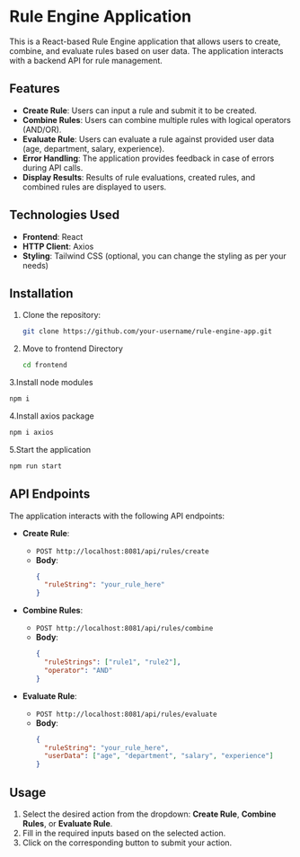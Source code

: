 # Rule Engine Application

This is a React-based Rule Engine application that allows users to create, combine, and evaluate rules based on user data. The application interacts with a backend API for rule management.

## Features

- **Create Rule**: Users can input a rule and submit it to be created.
- **Combine Rules**: Users can combine multiple rules with logical operators (AND/OR).
- **Evaluate Rule**: Users can evaluate a rule against provided user data (age, department, salary, experience).
- **Error Handling**: The application provides feedback in case of errors during API calls.
- **Display Results**: Results of rule evaluations, created rules, and combined rules are displayed to users.

## Technologies Used

- **Frontend**: React
- **HTTP Client**: Axios
- **Styling**: Tailwind CSS (optional, you can change the styling as per your needs)

## Installation

1. Clone the repository:

   ```bash
   git clone https://github.com/your-username/rule-engine-app.git
   ```
2. Move to frontend Directory
   ```bash
   cd frontend
   ```
3.Install node modules
```bash
npm i
```
4.Install axios package
```bash
npm i axios
```
5.Start the application
```bash
npm run start
```
## API Endpoints

The application interacts with the following API endpoints:

- **Create Rule**: 
  - `POST http://localhost:8081/api/rules/create`
  - **Body**: 
    ```json
    {
      "ruleString": "your_rule_here"
    }
    ```

- **Combine Rules**: 
  - `POST http://localhost:8081/api/rules/combine`
  - **Body**: 
    ```json
    {
      "ruleStrings": ["rule1", "rule2"],
      "operator": "AND"
    }
    ```

- **Evaluate Rule**: 
  - `POST http://localhost:8081/api/rules/evaluate`
  - **Body**: 
    ```json
    {
      "ruleString": "your_rule_here",
      "userData": ["age", "department", "salary", "experience"]
    }
    ```

## Usage

1. Select the desired action from the dropdown: **Create Rule**, **Combine Rules**, or **Evaluate Rule**.
2. Fill in the required inputs based on the selected action.
3. Click on the corresponding button to submit your action.


